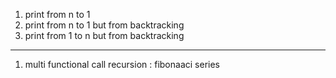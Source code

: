 1. print from n to 1
2. print from n to 1 but from backtracking
3. print from 1 to n but from backtracking

----------------------------

1. multi functional call recursion : fibonaaci series